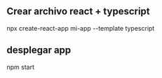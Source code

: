 ## Crear archivo react + typescript
npx create-react-app mi-app --template typescript

## desplegar app
npm start